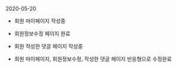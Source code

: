 2020-05-20

- 회원 마이페이지 작성중

- 회원정보수정 페이지 완료
- 회원 작성한 댓글 페이지 작성중

- 회원 마이페이지, 회원정보수정, 작성한 댓글 페이지 반응형으로 수정완료

